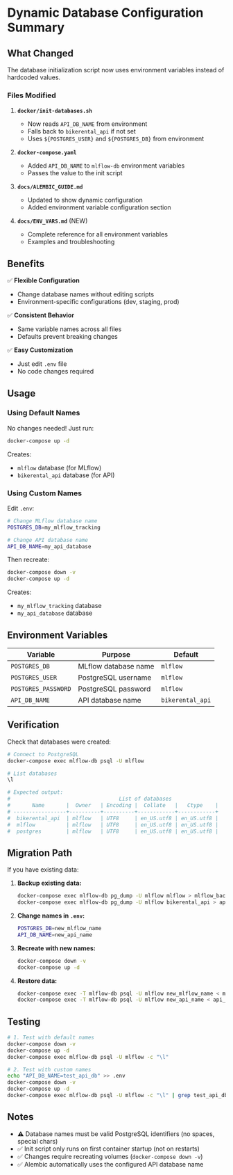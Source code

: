 # Dynamic Database Configuration Summary

## What Changed

The database initialization script now uses environment variables instead of hardcoded values.

### Files Modified

1. **`docker/init-databases.sh`**
   - Now reads `API_DB_NAME` from environment
   - Falls back to `bikerental_api` if not set
   - Uses `${POSTGRES_USER}` and `${POSTGRES_DB}` from environment

2. **`docker-compose.yaml`**
   - Added `API_DB_NAME` to `mlflow-db` environment variables
   - Passes the value to the init script

3. **`docs/ALEMBIC_GUIDE.md`**
   - Updated to show dynamic configuration
   - Added environment variable configuration section

4. **`docs/ENV_VARS.md`** (NEW)
   - Complete reference for all environment variables
   - Examples and troubleshooting

## Benefits

✅ **Flexible Configuration**

- Change database names without editing scripts
- Environment-specific configurations (dev, staging, prod)

✅ **Consistent Behavior**

- Same variable names across all files
- Defaults prevent breaking changes

✅ **Easy Customization**

- Just edit `.env` file
- No code changes required

## Usage

### Using Default Names

No changes needed! Just run:

```bash
docker-compose up -d
```

Creates:

- `mlflow` database (for MLflow)
- `bikerental_api` database (for API)

### Using Custom Names

Edit `.env`:

```bash
# Change MLflow database name
POSTGRES_DB=my_mlflow_tracking

# Change API database name
API_DB_NAME=my_api_database
```

Then recreate:

```bash
docker-compose down -v
docker-compose up -d
```

Creates:

- `my_mlflow_tracking` database
- `my_api_database` database

## Environment Variables

| Variable | Purpose | Default |
|----------|---------|---------|
| `POSTGRES_DB` | MLflow database name | `mlflow` |
| `POSTGRES_USER` | PostgreSQL username | `mlflow` |
| `POSTGRES_PASSWORD` | PostgreSQL password | `mlflow` |
| `API_DB_NAME` | API database name | `bikerental_api` |

## Verification

Check that databases were created:

```bash
# Connect to PostgreSQL
docker-compose exec mlflow-db psql -U mlflow

# List databases
\l

# Expected output:
#                                   List of databases
#       Name       |  Owner   | Encoding |  Collate   |   Ctype    |
# -----------------+----------+----------+------------+------------+
#  bikerental_api  | mlflow   | UTF8     | en_US.utf8 | en_US.utf8 |
#  mlflow          | mlflow   | UTF8     | en_US.utf8 | en_US.utf8 |
#  postgres        | mlflow   | UTF8     | en_US.utf8 | en_US.utf8 |
```

## Migration Path

If you have existing data:

1. **Backup existing data:**

   ```bash
   docker-compose exec mlflow-db pg_dump -U mlflow mlflow > mlflow_backup.sql
   docker-compose exec mlflow-db pg_dump -U mlflow bikerental_api > api_backup.sql
   ```

2. **Change names in `.env`:**

   ```bash
   POSTGRES_DB=new_mlflow_name
   API_DB_NAME=new_api_name
   ```

3. **Recreate with new names:**

   ```bash
   docker-compose down -v
   docker-compose up -d
   ```

4. **Restore data:**

   ```bash
   docker-compose exec -T mlflow-db psql -U mlflow new_mlflow_name < mlflow_backup.sql
   docker-compose exec -T mlflow-db psql -U mlflow new_api_name < api_backup.sql
   ```

## Testing

```bash
# 1. Test with default names
docker-compose down -v
docker-compose up -d
docker-compose exec mlflow-db psql -U mlflow -c "\l"

# 2. Test with custom names
echo "API_DB_NAME=test_api_db" >> .env
docker-compose down -v
docker-compose up -d
docker-compose exec mlflow-db psql -U mlflow -c "\l" | grep test_api_db
```

## Notes

- ⚠️ Database names must be valid PostgreSQL identifiers (no spaces, special chars)
- ✅ Init script only runs on first container startup (not on restarts)
- ✅ Changes require recreating volumes (`docker-compose down -v`)
- ✅ Alembic automatically uses the configured API database name
